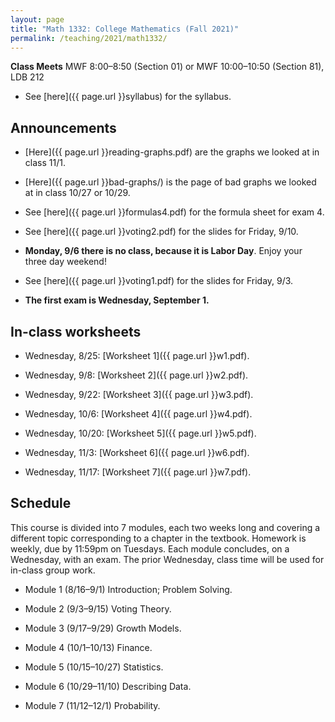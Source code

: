 ```yaml
---
layout: page
title: "Math 1332: College Mathematics (Fall 2021)"
permalink: /teaching/2021/math1332/
---
```


**Class Meets**  MWF 8:00–8:50 (Section 01) or MWF 10:00–10:50 (Section 81), LDB 212

* See [here]({{ page.url }}syllabus) for the syllabus.

Announcements
-------------

* [Here]({{ page.url }}reading-graphs.pdf) are the graphs we looked at in class 11/1.

* [Here]({{ page.url }}bad-graphs/) is the page of bad graphs we looked at in class 10/27 or 10/29.

* See [here]({{ page.url }}formulas4.pdf) for the formula sheet for exam 4.

* See [here]({{ page.url }}voting2.pdf) for the slides for Friday, 9/10.

* **Monday, 9/6 there is no class, because it is Labor Day**. Enjoy your three day weekend!

* See [here]({{ page.url }}voting1.pdf) for the slides for Friday, 9/3.

* **The first exam is Wednesday, September 1.**

In-class worksheets
--------

* Wednesday, 8/25: [Worksheet 1]({{ page.url }}w1.pdf).

* Wednesday, 9/8: [Worksheet 2]({{ page.url }}w2.pdf).

* Wednesday, 9/22: [Worksheet 3]({{ page.url }}w3.pdf).

* Wednesday, 10/6: [Worksheet 4]({{ page.url }}w4.pdf).

* Wednesday, 10/20: [Worksheet 5]({{ page.url }}w5.pdf).

* Wednesday, 11/3: [Worksheet 6]({{ page.url }}w6.pdf).

* Wednesday, 11/17: [Worksheet 7]({{ page.url }}w7.pdf).


Schedule
--------

This course is divided into 7 modules, each two weeks long and covering a different topic corresponding to a chapter in the textbook. Homework is weekly, due by 11:59pm on Tuesdays. Each module concludes, on a Wednesday, with an exam. The prior Wednesday, class time will be used for in-class group work.

* Module 1 (8/16–9/1) Introduction; Problem Solving.

* Module 2 (9/3–9/15) Voting Theory.

* Module 3 (9/17–9/29) Growth Models.

* Module 4 (10/1–10/13) Finance.

* Module 5 (10/15–10/27) Statistics.

* Module 6 (10/29–11/10) Describing Data.

* Module 7 (11/12–12/1) Probability.

